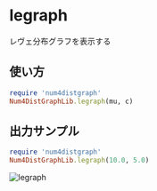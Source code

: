 legraph
=======
レヴェ分布グラフを表示する

## 使い方

```ruby
require 'num4distgraph'
Num4DistGraphLib.legraph(mu, c)
```

## 出力サンプル

```ruby
require 'num4distgraph'
Num4DistGraphLib.legraph(10.0, 5.0)
```
![legraph](images/leGraph.jpg)
